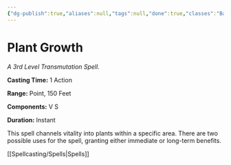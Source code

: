 ```yaml
---
{"dg-publish":true,"aliases":null,"tags":null,"done":true,"classes":"Bard, Druid, Ranger,","spellLevel":3,"school":"Transmutation","source":"PHB","permalink":"/spells/plant-growth/","dgHomeLink":false,"dgPassFrontmatter":true}
---
```


# Plant Growth
*A 3rd Level Transmutation Spell.*

**Casting Time:** 1 Action

**Range:** Point, 150 Feet

**Components:** V S 

**Duration:** Instant

This spell channels vitality into plants within a specific area. There are two possible uses for the spell, granting either immediate or long-term benefits.

[[Spellcasting/Spells|Spells]]